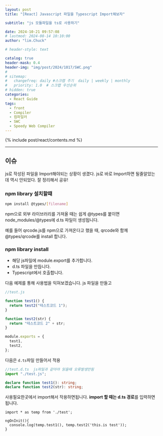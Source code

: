 ```yaml
---
layout: post
title: "[React] Javascript 파일을 Typescript Import해보자"

subtitle: "js 모듈파일을 ts로 사용하기"

date: 2024-10-21 09:57:08
# lastmod: 2024-08-14 10:10:00
author: "lim.Chuck"

# header-style: text

catalog: true
header-mask: 0.4
header-img: "img/post/2024/1017/SWC.png"
#
# sitemap:
#   changefreq: daily #스크랩 주기  daily | weekly | monthly
#   priority: 1.0  # 스크랩 우선순위
# hidden: true
categories:
  - React Guide
tags:
  - front
  - Compiler
  - 컴파일러
  - SWC
  - Speedy Web Compiler
---
```


{% include post/react/contents.md %}

---

## 이슈

js로 작성된 파일을 Import해야되는 상황이 생겼다. js로 바로 Import하면 될줄알았는데 역시 안되었다. 잘 정리해서 공유!

### npm library 설치할떄

```bash
npm install @types/[filename]
```

npm으로 외부 라이브러리를 가져올 때는 쉽게 @types를 붙이면 node_modules/@types에 d.ts 파일이 생성됩니다.

예를 들어 qrcode.js를 npm으로 가져온다고 했을 때, qrcode와 함께 @types/qrcode를 install 합니다.

### npm library install

- 해당 js파일에 module.export를 추가합니다.
- d.ts 파일을 만듭니다.
- Typescript에서 호출합니다.

다음 예제를 통해 사용법을 익혀보겠습니다. js 파일을 만들고

```js
//test.js

function test1() {
  return test2("테스트코드 1");
}

function test2(str) {
  return "테스트코드 2" + str;
}

module.exports = {
  test1,
  test2,
};
```

다음은 `d.ts`파일 만들어서 적용

```ts
//test.d.ts  js파일과 같아야 읽을때 오류발생안됨
import "./test.js";

declare function test1(): string;
declare function test2(str): string;
```

사용필요한곳에서 import해서 작용하면됩니다.
**import 할 때는 d.ts 경로**를 입력하면 됩니다.

```tsx
import * as temp from './test';

ngOnInit(){
  console.log(temp.test1(), temp.test2('this.is test'));
}
```
